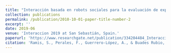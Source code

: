 ```yaml
---
title: "Interacción basada en robots sociales para la evaluación de expresiones faciales"
collection: publications
permalink: /publication/2010-10-01-paper-title-number-2
excerpt: ''
date: 2019-06
venue: 'Interaccion 2019 at San Sebastián, Spain.'
paperurl: 'https://www.researchgate.net/publication/334204484_Interaccion_basada_en_robots_sociales_para_la_evaluacion_de_expresiones_faciales'
citation: 'Ramis, S., Perales, F., Guerrero-López, A., & Buades Rubio, J. M. (2019). Interacción basada en robots sociales para la evaluación de expresiones faciales.'
---
```

